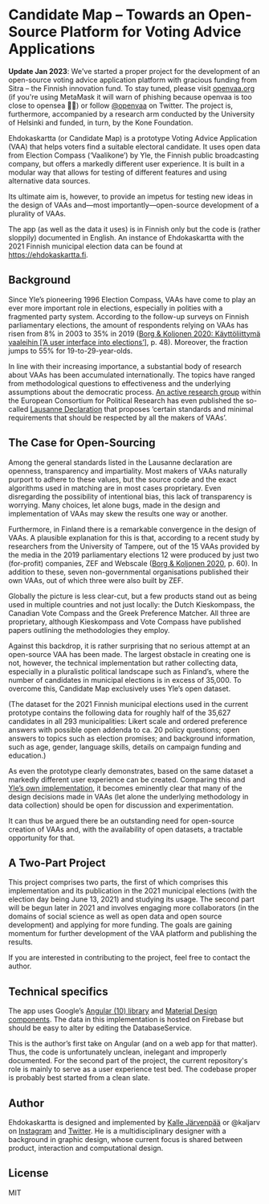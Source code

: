 # Candidate Map – Towards an Open-Source Platform for Voting Advice Applications

**Update Jan 2023**: We've started a proper project for the development of an open-source voting advice application platform with gracious funding from Sitra – the Finnish innovation fund. To stay tuned, please visit [openvaa.org](https://openvaa.org/) (if you're using MetaMask it will warn of phishing because openvaa is too close to opensea 🤦‍♀️) or follow [@openvaa](https://twitter.com/OpenVaa) on Twitter. The project is, furthermore, accompanied by a research arm conducted by the University of Helsinki and funded, in turn, by the Kone Foundation.

Ehdokaskartta (or Candidate Map) is a prototype Voting Advice Application (VAA) that helps voters find a suitable electoral candidate. It uses open data from Election Compass (‘Vaalikone’) by Yle, the Finnish public broadcasting company, but offers a markedly different user experience. It is built in a modular way that allows for testing of different features and using alternative data sources.

Its ultimate aim is, however, to provide an impetus for testing new ideas in the design of VAAs and—most importantly—open-source development of a plurality of VAAs.

The app (as well as the data it uses) is in Finnish only but the code is (rather sloppily) documented in English. An instance of Ehdokaskartta with the 2021 Finnish municipal election data can be found at https://ehdokaskartta.fi.


## Background

Since Yle’s pioneering 1996 Election Compass, VAAs have come to play an ever more important role in elections, especially in polities with a fragmented party system. According to the follow-up surveys on Finnish parliamentary elections, the amount of respondents relying on VAAs has risen from 8% in 2003 to 35% in 2019 (<a href="http://urn.fi/URN:ISBN:978-952-359-026-7" target="_blank">Borg & Koljonen 2020: Käyttöliittymä vaaleihin [’A user interface into elections’]</a>, p. 48). Moreover, the fraction jumps to 55% for 19-to-29-year-olds.

In line with their increasing importance, a substantial body of research about VAAs has been accumulated internationally. The topics have ranged from methodological questions to effectiveness and the underlying assumptions about the democratic process. [An active research group](http://vaa-research.net/) within the European Consortium for Political Research has even published the so-called [Lausanne Declaration](http://vaa-research.net/?page_id=127) that proposes ‘certain standards and minimal requirements that should be respected by all the makers of VAAs’.


## The Case for Open-Sourcing

Among the general standards listed in the Lausanne declaration are openness, transparency and impartiality. Most makers of VAAs naturally purport to adhere to these values, but the source code and the exact algorithms used in matching are in most cases proprietary. Even disregarding the possibility of intentional bias, this lack of transparency is worrying. Many choices, let alone bugs, made in the design and implementation of VAAs may skew the results one way or another.

Furthermore, in Finland there is a remarkable convergence in the design of VAAs. A plausible explanation for this is that, according to a recent study by researchers from the University of Tampere, out of the 15 VAAs provided by the media in the 2019 parliamentary elections 12 were produced by just two (for-profit) companies, ZEF and Webscale (<a href="http://urn.fi/URN:ISBN:978-952-359-026-7" target="_blank">Borg & Koljonen 2020</a>, p. 60). In addition to these, seven non-governmental organisations published their own VAAs, out of which three were also built by ZEF.

Globally the picture is less clear-cut, but a few products stand out as being used in multiple countries and not just locally: the Dutch Kieskompass, the Canadian Vote Compass and the Greek Preference Matcher. All three are proprietary, although Kieskompass and Vote Compass have published papers outlining the methodologies they employ.

Against this backdrop, it is rather surprising that no serious attempt at an open-source VAA has been made. The largest obstacle in creating one is not, however, the technical implementation but rather collecting data, especially in a pluralistic political landscape such as Finland’s, where the number of candidates in municipal elections is in excess of 35,000. To overcome this, Candidate Map exclusively uses Yle’s open dataset.

(The dataset for the 2021 Finnish municipal elections used in the current prototype contains the following data for roughly half of the 35,627 candidates in all 293 municipalities: Likert scale and ordered preference answers with possible open addenda to ca. 20 policy questions; open answers to topics such as election promises; and background information, such as age, gender, language skills, details on campaign funding and education.)

As even the prototype clearly demonstrates, based on the same dataset a markedly different user experience can be created. Comparing this and [Yle’s own implementation](https://vaalikone.yle.fi/kuntavaalit2021), it becomes eminently clear that many of the design decisions made in VAAs (let alone the underlying methodology in data collection) should be open for discussion and experimentation.

It can thus be argued there be an outstanding need for open-source creation of VAAs and, with the availability of open datasets, a tractable opportunity for that.


## A Two-Part Project

This project comprises two parts, the first of which comprises this implementation and its publication in the 2021 municipal elections (with the election day being June 13, 2021) and studying its usage. The second part will be begun later in 2021 and involves engaging more collaborators (in the domains of social science as well as open data and open source development) and applying for more funding. The goals are gaining momentum for further development of the VAA platform and publishing the results.

If you are interested in contributing to the project, feel free to contact the author.


## Technical specifics

The app uses Google’s [Angular (10) library](https://angular.io/) and [Material Design components](https://material.angular.io/). The data in this implementation is hosted on Firebase but should be easy to alter by editing the DatabaseService.

This is the author’s first take on Angular (and on a web app for that matter). Thus, the code is unfortunately unclean, inelegant and improperly documented. For the second part of the project, the current repository's role is mainly to serve as a user experience test bed. The codebase proper is probably best started from a clean slate.


## Author

Ehdokaskartta is designed and implemented by [Kalle Järvenpää](http://kaljarv.com/) or @kaljarv on [Instagram](https://www.instagram.com/kaljarv/) and [Twitter](https://twitter.com/kaljarv). He is a multidisciplinary designer with a background in graphic design, whose current focus is shared between product, interaction and computational design.


## License

MIT